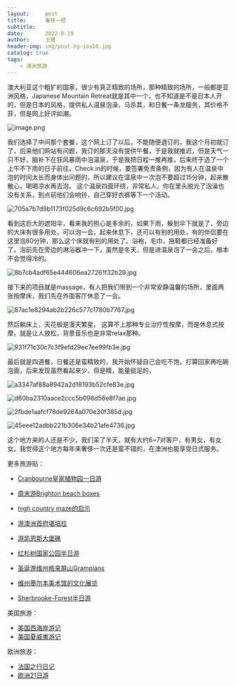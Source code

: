 ```yaml
---
layout:     post
title:      奢侈一把
subtitle:   
date:       2022-8-19
author:     土猪
header-img: img/post-bg-ios10.jpg
catalog: true
tags:
    - 澳洲旅游
---
```




澳大利亚这个粗犷的国家，很少有真正精致的场所，那种精致的场所，一般都是亚洲风格，Japanese Mountain Retreat就是其中一个，也不知道是不是日本人开的，但是日本的风格，提供私人温泉泡澡，马杀其，和日餐一条龙服务，其价格不菲，但是网上好评如潮。


![image.png](https://images.hive.blog/DQmVR9pNjDyFT7kxH6t1wHcvfeSLpBL5MEV93ENoAxoo1GJ/image.png)

我们选择了中间那个套餐，这个网上订了以后，不能随便退订的，我这个月初就订了，后来他们网站有问题，我订的那天没有提供午餐，于是我就推迟，但是天气一只不好，脑补下在狂风暴雨中泡温泉，于是我把日程一推再推，后来终于选了一个上午不下雨的日子前往。Check in的时候，要签署免责条例，因为有人在温泉中泡的时间太长而身体出问题的，所以建议在温泉中一次泡不要超过15分钟，起来散散心，喝喝凉水再去泡。
这个温泉四面环绕，非常私人，你在里头脱光了泡澡也没有关系，到点前他们会响铃，自己穿好衣裤等下一个活动。

![705a7b7d9b1173f025d9c6c692b5f00.jpg](https://images.hive.blog/DQmbDVAxWYrTAgEgna74yDqCW6ttx9ZDnsTF6WtubNM6XHs/705a7b7d9b1173f025d9c6c692b5f00.jpg)

看到这巨大的遮阳伞，看来我的担心是多余的，如果下雨，躲到伞下就是了，旁边的大床有很多用处，可以泡一会，起来休息下，还可以有别的用处，有的伴侣要在这里泡80分钟，那么这个床就有别的用处了。浴袍，毛巾，拖鞋都已经准备好了。泡前先在旁边的淋浴器冲一下，虽然是冬天，但是进温泉泡了一会之后，根本不会觉得冷的。

![8b7cb4adf65e444606ea27261f32b29.jpg](https://images.hive.blog/DQmSVi3fcDJKp8DK9t7VfDEfxGa73Mmv4xMS9UQSZhwYw9c/8b7cb4adf65e444606ea27261f32b29.jpg)

接下来的项目就是massage，有人把我们带到一个非常安静温馨的场所，里面两张按摩床，我们先在外面客厅休息了一会。

![87ac1e8294ab2b226c577c1780b7767.jpg](https://images.hive.blog/DQmR49CTp6BMkWeJAV7rqbpCrWA7xGGQtHTk8X3HXksbg49/87ac1e8294ab2b226c577c1780b7767.jpg)

然后躺床上，天花板是漫天繁星。 这算不上那种专业治疗性按摩，而是休息式按摩，就是让人放松，背景音乐也是非常relax那种。

![931f71c30c7c3f9efd29ec7ee99fb3e.jpg](https://images.hive.blog/DQmbx4qCaYTGk3C9PzKoL6yY4vBG3fDw2KqzFJEGYwAue7n/931f71c30c7c3f9efd29ec7ee99fb3e.jpg)

最后就是四道餐，日餐还是蛮精致的，我开始怀疑自己会吃不饱，打算回家再吃碗泡面，后来发现虽然看起来少，但是精，能量挺足的，

![a3347af88a8942a2d18193b52cfe83e.jpg](https://images.hive.blog/DQmbKZRoXX3F9gmmX1MSvjzmgS4MGYK8BJ5ZVYGT2gMornS/a3347af88a8942a2d18193b52cfe83e.jpg)


![d60ba2310aace2ccc5b096d56e8f7ae.jpg](https://images.hive.blog/DQmUj7M11HmDTwAz8ES9c9GuU3MyCBMfNUJMufFqjnk7MEH/d60ba2310aace2ccc5b096d56e8f7ae.jpg)


![2fbde1aafcf78de9264a070e30f385d.jpg](https://images.hive.blog/DQmX2Pj9ZZT8AFwL1deQxRPJfyvpoGL98z2y9kBkbdkiAmv/2fbde1aafcf78de9264a070e30f385d.jpg)



![45eee12adbb221b306e34b21afe4736.jpg](https://images.hive.blog/DQmR5Pqj5f2X6crK4HFMbbiaxP4ytoU87qupYJWRqL2a6nf/45eee12adbb221b306e34b21afe4736.jpg)

这个地方来的人还是不少，我们呆了半天，就有大约6~7对客户，有男女，有女女。我觉得这个地方每年来奢侈一次还是蛮不错的，在澳洲也能享受日式服务。





























更多旅游贴：

- [Cranbourne皇家植物园一日游](http://livinginau.life/2020/03/12/Cranbourne%E7%9A%87%E5%AE%B6%E6%A4%8D%E7%89%A9%E5%9B%AD%E4%B8%80%E6%97%A5%E6%B8%B8/)

- [周末游Brighton beach boxes](http://livinginau.life/2018/10/11/%E5%91%A8%E6%9C%AB%E6%B8%B8Brighton-beach-boxes/)
- 
  [high country maze的启示](http://livinginau.life/2018/02/16/high-country-maze%E7%9A%84%E5%90%AF%E7%A4%BA/)

- 
  [游澳洲首府堪培拉](http://livinginau.life/2018/01/16/%E6%B8%B8%E6%BE%B3%E6%B4%B2%E9%A6%96%E5%BA%9C%E5%A0%AA%E5%9F%B9%E6%8B%89/)

- [游凯恩斯大堡礁](http://livinginau.life/2018/01/10/%E6%B8%B8%E5%87%AF%E6%81%A9%E6%96%AF%E5%A4%A7%E5%A0%A1%E7%A4%81/)

- [红杉树国家公园半日游](http://livinginau.life/2020/02/23/%E7%BA%A2%E6%9D%89%E6%A0%91%E5%9B%BD%E5%AE%B6%E5%85%AC%E5%9B%AD%E5%8D%8A%E6%97%A5%E6%B8%B8/)

- [圣诞游维州格来屏山Grampians](http://livinginau.life/2018/12/24/%E5%9C%A3%E8%AF%9E%E6%97%85%E6%B8%B8-%E6%BE%B3%E5%A4%A7%E5%88%A9%E4%BA%9A%E7%BB%B4%E5%B7%9EGrampians/)

- [维州墨尔本美术馆的文化展览](http://livinginau.life/2020/03/20/Follow-me-to-the-exhibition-in-National-Gallery-of-Victoria/)

- [Sherbrooke-Forest半日游](http://livinginau.life/2020/03/17/Sherbrooke-Forest%E5%8D%8A%E6%97%A5%E6%B8%B8/)


美国旅游：

- [美国西海岸游记](http://livinginau.life/2017/10/11/%E7%BE%8E%E5%9B%BD%E8%A5%BF%E6%B5%B7%E5%B2%B8%E6%B8%B8%E8%AE%B0/)
- [美国夏威夷游记](http://livinginau.life/2020/01/31/%E7%BE%8E%E5%9B%BD%E5%A4%8F%E5%A8%81%E5%A4%B7%E6%B8%B8%E8%AE%B0/)


欧洲旅游：

- [法国之行日记](http://livinginau.life/2005/04/23/%E6%B3%95%E5%9B%BD%E4%B9%8B%E6%B8%B8/)
- [欧洲21日游](http://livinginau.life/2019/02/22/%E6%AC%A7%E6%B4%B221%E6%97%A5%E6%B8%B8%E5%87%86%E5%A4%87%E7%AF%87/)



